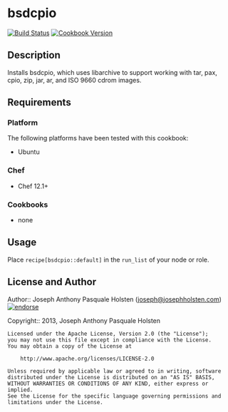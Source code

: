 # bsdcpio

[![Build Status](https://travis-ci.org/sous-chefs/bsdcpio.svg)](https://travis-ci.org/sous-chefs/bsdcpio) [![Cookbook Version](https://img.shields.io/cookbook/v/bsdcpio.svg)](https://supermarket.chef.io/cookbooks/bsdcpio)

## Description

Installs bsdcpio, which uses libarchive to support working with tar, pax, cpio, zip, jar, ar, and ISO 9660 cdrom images.

## Requirements

### Platform

The following platforms have been tested with this cookbook:

- Ubuntu

### Chef

- Chef 12.1+

### Cookbooks

- none

## Usage

Place `recipe[bsdcpio::default]` in the `run_list` of your node or role.

## License and Author

Author:: Joseph Anthony Pasquale Holsten (joseph@josephholsten.com) [![endorse](http://api.coderwall.com/josephholsten/endorsecount.png)](http://coderwall.com/josephholsten)

Copyright:: 2013, Joseph Anthony Pasquale Holsten

```text
Licensed under the Apache License, Version 2.0 (the "License");
you may not use this file except in compliance with the License.
You may obtain a copy of the License at

    http://www.apache.org/licenses/LICENSE-2.0

Unless required by applicable law or agreed to in writing, software
distributed under the License is distributed on an "AS IS" BASIS,
WITHOUT WARRANTIES OR CONDITIONS OF ANY KIND, either express or implied.
See the License for the specific language governing permissions and
limitations under the License.
```
